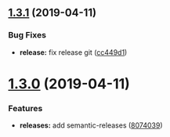 ## [1.3.1](https://github.com/zapatran/hugo-oblate-theme/compare/v1.3.0...v1.3.1) (2019-04-11)


### Bug Fixes

* **release:** fix release git ([cc449d1](https://github.com/zapatran/hugo-oblate-theme/commit/cc449d1))

# [1.3.0](https://github.com/zapatran/hugo-oblate-theme/compare/v1.2.0...v1.3.0) (2019-04-11)


### Features

* **releases:** add semantic-releases ([8074039](https://github.com/zapatran/hugo-oblate-theme/commit/8074039))
